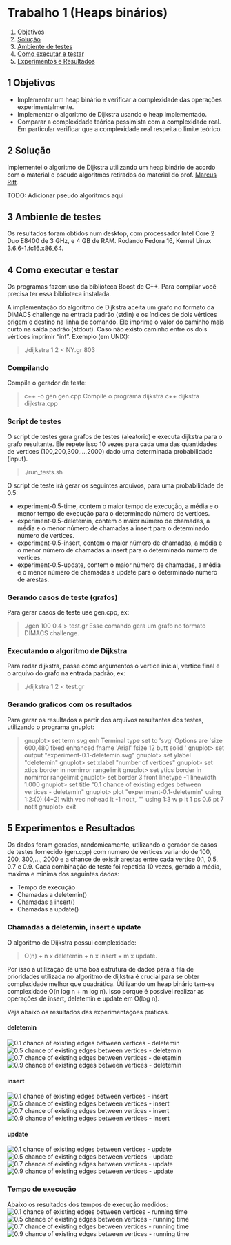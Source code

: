 Trabalho 1 (Heaps binários)
==========================

1. [Objetivos](#1-objetivos)
2. [Solução](#2-solução)
3. [Ambiente de testes](#3-ambiente-de-testes)
4. [Como executar e testar](#4-como-executar-e-testar)
5. [Experimentos e Resultados](#5-experimentos-e-resultados)

1 Objetivos
-----------
* Implementar um heap binário e verificar a complexidade das operações experimentalmente.
* Implementar o algoritmo de Dijkstra usando o heap implementado.
* Comparar a complexidade teórica pessimista com a complexidade real. Em particular verificar que a complexidade real respeita o limite teórico.

2 Solução
---------
Implementei o algoritmo de Dijkstra utilizando um heap binário de acordo com o material e pseudo algoritmos retirados do material do prof. [Marcus Ritt](http://www.inf.ufrgs.br/~mrpritt/doku.php?id=homepage "Marcus Riit").

TODO: Adicionar pseudo algoritmos aqui

3 Ambiente de testes
--------------------
Os resultados foram obtidos num desktop, com processador Intel Core 2 Duo E8400 de 3 GHz, e 4 GB de RAM. 
Rodando Fedora 16, Kernel Linux 3.6.6-1.fc16.x86\_64.

4 Como executar e testar
------------------------

Os programas fazem uso da biblioteca Boost de C++. Para compilar você precisa ter essa biblioteca instalada.

A implementação do algoritmo de Dijkstra aceita um grafo no formato da DIMACS challenge na entrada padrão (stdin) e os índices de dois vértices origem e destino na linha de comando. Ele imprime o valor do caminho mais curto na saída padrão (stdout). Caso não existo caminho entre os dois vértices imprimir “inf”. Exemplo (em UNIX):

  > ./dijkstra 1 2 < NY.gr
  > 803

### Compilando ###
Compile o gerador de teste:
  > c++ -o gen gen.cpp
Compile o programa dijkstra
  > c++ dijkstra dijkstra.cpp

### Script de testes ###
O script de testes gera grafos de testes (aleatorio) e executa dijkstra para o grafo resultante. Ele repete isso 10 vezes para cada uma das quantidades de vertices (100,200,300,...,2000) dado uma determinada probabilidade (input).

  > ./run\_tests.sh

O script de teste irá gerar os seguintes arquivos, para uma probabilidade de 0.5:
* experiment-0.5-time, contem o maior tempo de execução, a média e o menor tempo de execução para o determinado número de vertices.
* experiment-0.5-deletemin, contem o maior número de chamadas, a média e o menor número de chamadas a insert para o determinado número de vertices.
* experiment-0.5-insert, contem o maior número de chamadas, a média e o menor número de chamadas a insert para o determinado número de vertices. 
* experiment-0.5-update, contem o maior número de chamadas, a média e o menor número de chamadas a update para o determinado número de arestas. 


### Gerando casos de teste (grafos) ###
Para gerar casos de teste use gen.cpp, ex:
  > ./gen 100 0.4 > test.gr 
Esse comando gera um grafo no formato DIMACS challenge.

### Executando o algoritmo de Dijkstra  ###
Para rodar dijkstra, passe como argumentos o vertice inicial, vertice final e o arquivo do grafo na entrada padrão, ex:
  > ./dijkstra 1 2 < test.gr

### Gerando graficos com os resultados ###
Para gerar os resultados a partir dos arquivos resultantes dos testes, utilizando o programa gnuplot:
> gnuplot> set term svg enh
> Terminal type set to 'svg'
> Options are 'size 600,480 fixed enhanced fname 'Arial'  fsize 12 butt solid '
> gnuplot> set output "experiment-0.1-deletemin.svg"
> gnuplot> set ylabel "deletemin"
> gnuplot> set xlabel "number of vertices"
> gnuplot> set xtics border in nomirror rangelimit
> gnuplot> set ytics border in nomirror rangelimit
> gnuplot> set border 3 front linetype -1 linewidth 1.000
> gnuplot> set title "0.1 chance of existing edges between vertices - deletemin"
> gnuplot> plot "experiment-0.1-deletemin" using 1:2:(0):($4-$2) with vec nohead lt -1 notit, "" using 1:3 w p lt 1 ps 0.6 pt 7 notit
> gnuplot> exit


5 Experimentos e Resultados
---------------------------
Os dados foram gerados, randomicamente, utilizando o gerador de casos de testes fornecido (gen.cpp) com numero de vértices variando de 100, 200, 300,..., 2000 e a chance de existir arestas entre cada vertice 0.1, 0.5, 0.7 e 0.9.
Cada combinação de teste foi repetida 10 vezes, gerado a média, maxima e minima dos seguintes dados:
* Tempo de execução
* Chamadas a deletemin()
* Chamadas a insert()
* Chamadas a update()

### Chamadas a deletemin, insert e update ###
O algoritmo de Dijkstra possui complexidade:
  > O(n) + n x deletemin + n x insert + m x update. 

Por isso a utilização de uma boa estrutura de dados para a fila de prioridades utilizada no algoritmo de dijkstra é crucial para se obter complexidade melhor que quadrática. Utilizando um heap binário tem-se complexidade O(n log n + m log n). Isso porque é possivel realizar as operações de insert, deletemin e update em O(log n).

Veja abaixo os resultados das experimentações práticas.

#### deletemin ####
![0.1 chance of existing edges between vertices - deletemin](/tests/10/experiment-0.1-deletemin.svg)
![0.5 chance of existing edges between vertices - deletemin](/tests/50/experiment-0.5-deletemin.svg)
![0.7 chance of existing edges between vertices - deletemin](/tests/70/experiment-0.7-deletemin.svg)
![0.9 chance of existing edges between vertices - deletemin](/tests/90/experiment-0.9-deletemin.svg)

#### insert ####
![0.1 chance of existing edges between vertices - insert](/tests/10/experiment-0.1-insert.svg)
![0.5 chance of existing edges between vertices - insert](/tests/50/experiment-0.5-insert.svg)
![0.7 chance of existing edges between vertices - insert](/tests/70/experiment-0.7-insert.svg)
![0.9 chance of existing edges between vertices - insert](/tests/90/experiment-0.9-insert.svg)

#### update ####
![0.1 chance of existing edges between vertices - update](/tests/10/experiment-0.1-update.svg)
![0.5 chance of existing edges between vertices - update](/tests/50/experiment-0.5-update.svg)
![0.7 chance of existing edges between vertices - update](/tests/70/experiment-0.7-update.svg)
![0.9 chance of existing edges between vertices - update](/tests/90/experiment-0.9-update.svg)

### Tempo de execução ###
Abaixo os resultados dos tempos de execução medidos:
![0.1 chance of existing edges between vertices - running time](/tests/10/experiment-0.1-time.svg)
![0.5 chance of existing edges between vertices - running time](/tests/50/experiment-0.5-time.svg)
![0.7 chance of existing edges between vertices - running time](/tests/70/experiment-0.7-time.svg)
![0.9 chance of existing edges between vertices - running time](/tests/90/experiment-0.9-time.svg)



